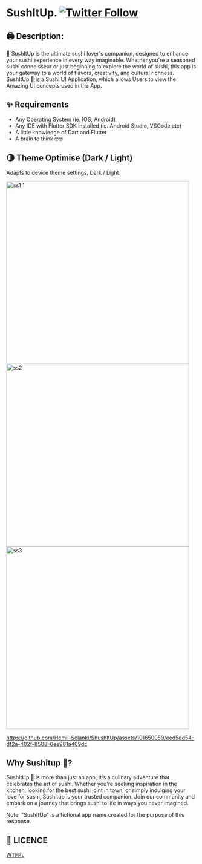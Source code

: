 # SushItUp. [![Twitter Follow](https://img.shields.io/twitter/follow/hemilsolanki.svg?style=social)](https://twitter.com/hemilsolanki)

## 🖨️ Description:
🍙 SushItUp is the ultimate sushi lover's companion, designed to enhance your sushi experience in every way imaginable. Whether you're a seasoned sushi connoisseur or just beginning to explore the world of sushi, this app is your gateway to a world of flavors, creativity, and cultural richness.
SushItUp 🍙 is a Sushi UI Application, which allows Users to view the Amazing UI concepts used in the App.

## ✨ Requirements
* Any Operating System (ie. IOS, Android)
* Any IDE with Flutter SDK installed (ie. Android Studio, VSCode etc)
* A little knowledge of Dart and Flutter
* A brain to think 🤓🤓

## 🌗 Theme Optimise (Dark / Light)
Adapts to device theme settings, Dark / Light.

<img width="483" alt="ss1 1" src="https://github.com/Hemil-Solanki/ShushItUp/assets/101650059/2d0a3313-265c-49e0-bdeb-8ee17003ce95">

<img width="483" alt="ss2" src="https://github.com/Hemil-Solanki/ShushItUp/assets/101650059/645f6909-c3f1-41f7-b96e-735b29422038">

<img width="483" alt="ss3" src="https://github.com/Hemil-Solanki/ShushItUp/assets/101650059/a62ecd25-d606-4bb9-8eef-051126634374">

https://github.com/Hemil-Solanki/ShushItUp/assets/101650059/eed5dd54-df2a-402f-8508-0ee981a469dc

## Why Sushitup 🍙?

SushItUp 🍙 is more than just an app; it's a culinary adventure that celebrates the art of sushi. Whether you're seeking inspiration in the kitchen, looking for the best sushi joint in town, or simply indulging your love for sushi, Sushitup is your trusted companion. Join our community and embark on a journey that brings sushi to life in ways you never imagined.

Note: "SushItUp" is a fictional app name created for the purpose of this response.

## 🔖 LICENCE
[WTFPL](http://www.wtfpl.net/about/)
